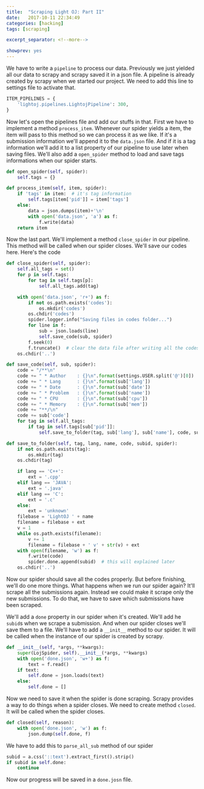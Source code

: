 ```yaml
---
title:  "Scraping Light OJ: Part II"
date:   2017-10-11 22:34:49
categories: [hacking]
tags: [scraping]

excerpt_separator: <!--more-->

showprev: yes
---
```


We have to write a `pipeline` to process our data. Previously we just yielded all our data to scrapy and scrapy saved it in a json file.
A pipeline is already created by scrapy when we started our project. We need to add this line to settings file to activate that.
```python
ITEM_PIPELINES = {
    'lightoj.pipelines.LightojPipeline': 300,
}
```

Now let's open the pipelines file and add our stuffs in that. First we have to implement a method `process_item`. Whenever our spider yields a item, the item will pass to this method so we can process it as we like. If it's a submission information we'll append it to the `data.json` file. And if it is a tag information we'll add it to a list property of our pipeline to use later when saving files. We'll also add a `open_spider` method to load and save tags informations when our spider starts.

```python
def open_spider(self, spider):
    self.tags = {}

def process_item(self, item, spider):
    if 'tags' in item:  # it's tag information
        self.tags[item['pid']] = item['tags']
    else:
        data = json.dumps(item)+'\n'
        with open('data.json', 'a') as f:
            f.write(data)
    return item
```

Now the last part. We'll implement a method `close_spider` in our pipeline. This method will be called when our spider closes. We'll save our codes here. Here's the code
```python
def close_spider(self, spider):
    self.all_tags = set()
    for p in self.tags:
        for tag in self.tags[p]:
            self.all_tags.add(tag)

    with open('data.json', 'r+') as f:
        if not os.path.exists('codes'):
            os.mkdir('codes')
        os.chdir('codes')
        spider.logger.info("Saving files in codes folder...")
        for line in f:
            sub = json.loads(line)
            self.save_code(sub, spider)
        f.seek(0)
        f.truncate()  # clear the data file after writing all the codes
    os.chdir('..')

def save_code(self, sub, spider):
    code = "/**\n"
    code += " * Author    : {}\n".format(settings.USER.split('@')[0])
    code += " * Lang      : {}\n".format(sub['lang'])
    code += " * Date      : {}\n".format(sub['date'])
    code += " * Problem   : {}\n".format(sub['name'])
    code += " * CPU       : {}\n".format(sub['cpu'])
    code += " * Memory    : {}\n".format(sub['mem'])
    code += "**/\n"
    code += sub['code']
    for tag in self.all_tags:
        if tag in self.tags[sub['pid']]:
            self.save_to_folder(tag, sub['lang'], sub['name'], code, sub['subid'], spider)

def save_to_folder(self, tag, lang, name, code, subid, spider):
    if not os.path.exists(tag):
        os.mkdir(tag)
    os.chdir(tag)

    if lang == 'C++':
        ext = '.cpp'
    elif lang == 'JAVA':
        ext = '.java'
    elif lang == 'C':
        ext = '.c'
    else:
        ext = 'unknown'
    filebase = 'LightOJ ' + name
    filename = filebase + ext
    v = 1
    while os.path.exists(filename):
        v += 1
        filename = filebase + ' v' + str(v) + ext
    with open(filename, 'w') as f:
        f.write(code)
        spider.done.append(subid)  # this will explained later
    os.chdir('..')

```
Now our spider should save all the codes properly. But before finishing, we'll do one more things. What happens when we run our spider again? It'll scrape all the submissions again. Instead we could make it scrape only the new submissions. To do that, we have to save which submissions have been scraped.

We'll add a `done` property in our spider when it's created. We'll add he `subid`s when we scrape a submission. And when our spider closes we'll save them to a file. We'll have to add a `__init__` method to our spider. It will be called when the instance of our spider is created by scrapy.
```python
def __init__(self, *args, **kwargs):
    super(LojSpider, self).__init__(*args, **kwargs)
    with open('done.json', 'w+') as f:
        text = f.read()
    if text:
        self.done = json.loads(text)
    else:
        self.done = []
```
Now we need to save it when the spider is done scraping. Scrapy provides a way to do things when a spider closes. We need to create method `closed`. It will be called when the spider closes.
```python
def closed(self, reason):
    with open('done.json', 'w') as f:
        json.dump(self.done, f)
```

We have to add this to `parse_all_sub` method of our spider
```python
subid = a.css('::text').extract_first().strip()
if subid in self.done:
    continue
```

Now our progress will be saved in a `done.josn` file.